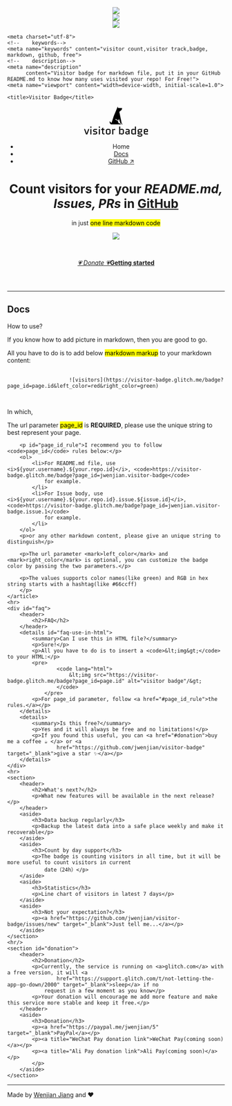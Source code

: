 
<div align="center"> <img src="https://github-readme-stats.vercel.app/api/top-langs/?username=446907996" /> </div>
<div align="center"> <img src="https://github-readme-streak-stats.herokuapp.com/?user=446907996" /> </div>
<div align="center"> <img src="https://github-readme-activity-graph.vercel.app/graph?username=446907996&theme=xcode" /> </div>
<!DOCTYPE html>
<html lang="en">

<head>
    <link rel="icon"
          href="data:image/svg+xml,<svg xmlns=%22http://www.w3.org/2000/svg%22 viewBox=%220 0 100 100%22><text y=%22.9em%22 font-size=%2290%22>👀</text></svg>">
    <!--    replace with cdn address-->
    <link rel="stylesheet" href="https://andybrewer.github.io/mvp/mvp.css">

    <meta charset="utf-8">
    <!--    keywords-->
    <meta name="keywords" content="visitor count,visitor track,badge, markdown, github, free">
    <!--    description-->
    <meta name="description"
          content="Visitor badge for markdown file, put it in your GitHub README.md to know how many uses visited your repo! For Free!">
    <meta name="viewport" content="width=device-width, initial-scale=1.0">

    <title>Visitor Badge</title>
</head>

<body>
<header>
    <nav>
        <a href="/">
            <svg xmlns="http://www.w3.org/2000/svg" height="70" data-v-423bf9ae="" viewBox="0 0 383.4224624176554 181"
                 class="iconAbove"><!----><!----><!---->
                <g data-v-423bf9ae="" id="43ed7639-6444-49ea-82e7-c83eaa18d814" fill="black"
                   transform="matrix(4.5836515890443295,0,0,4.5836515890443295,-1.2834212056395984,98.96630848574733)">
                    <path fill="var(--color-secondary)"
                          d="M1.61 7.88L0.28 7.88L2.87 14.88L4.51 14.88L7.10 7.88L5.77 7.88L3.70 13.59L3.67 13.59ZM9.86 7.88L8.50 7.88L8.50 14.88L9.86 14.88ZM8.43 6.16L9.93 6.16L9.93 4.66L8.43 4.66ZM17.36 11.66L15.74 10.72L13.45 10.72L13.45 9.10L17.22 9.10L17.22 7.88L13.72 7.88L12.10 8.82L12.10 11.00L13.72 11.94L16.00 11.94L16.00 13.66L12.10 13.66L12.10 14.88L15.74 14.88L17.36 13.94ZM20.96 7.88L19.60 7.88L19.60 14.88L20.96 14.88ZM19.53 6.16L21.03 6.16L21.03 4.66L19.53 4.66ZM22.64 9.10L23.93 9.10L23.93 13.94L25.55 14.88L26.96 14.88L26.96 13.66L25.28 13.66L25.28 9.10L26.96 9.10L26.96 7.88L25.28 7.88L25.28 5.92L23.93 6.71L23.93 7.88L22.64 7.88ZM34.87 14.01L34.87 8.75L33.25 7.81L30.55 7.81L28.92 8.75L28.92 14.01L30.55 14.95L33.25 14.95ZM30.28 9.03L33.52 9.03L33.52 13.73L30.28 13.73ZM41.02 9.10L41.02 7.88L39.47 7.88L38.47 8.46L38.14 7.88L37.11 7.88L37.11 14.88L38.47 14.88L38.47 9.10ZM48.55 7.81L47.56 8.39L47.56 4.66L46.20 4.66L46.20 14.95L46.56 14.95L47.56 14.38L48.55 14.95L50.67 14.95L52.29 14.01L52.29 8.75L50.67 7.81ZM47.56 9.03L50.93 9.03L50.93 13.73L47.56 13.73ZM55.61 12.01L58.42 12.01L58.42 13.73L55.61 13.73ZM55.87 14.95L57.43 14.95L58.42 14.38L59.42 14.95L59.78 14.95L59.78 8.82L58.16 7.88L54.95 7.88L54.95 9.10L58.42 9.10L58.42 10.79L55.87 10.79L54.25 11.73L54.25 14.01ZM63.64 7.81L62.02 8.75L62.02 14.01L63.64 14.95L65.76 14.95L66.75 14.38L67.09 14.95L68.11 14.95L68.11 4.66L66.75 4.66L66.75 8.39L65.76 7.81ZM66.75 13.73L63.38 13.73L63.38 9.03L66.75 9.03ZM71.71 14.88L75.08 14.88L75.08 16.56L71.43 16.56L71.43 15.16L70.07 15.95L70.07 16.81L71.69 17.75L74.82 17.75L76.44 16.81L76.44 14.60L74.82 13.66L71.71 13.66L71.71 12.47L74.40 12.47L76.02 11.54L76.02 9.60L75.17 9.10L76.44 8.36L76.44 7.88L71.97 7.88L70.35 8.82L70.35 11.69L71.34 12.26L70.35 12.84L70.35 14.10ZM71.71 9.07L74.66 9.07L74.66 11.28L71.71 11.28ZM83.93 13.66L79.76 13.66L79.76 11.86L83.93 11.86L83.93 8.75L82.31 7.81L80.02 7.81L78.40 8.75L78.40 13.94L80.02 14.88L83.93 14.88ZM79.76 9.03L82.57 9.03L82.57 10.64L79.76 10.64Z"/>
                </g><!---->
                <g data-v-423bf9ae="" id="2b2ae3d6-3651-41c8-95f7-e4100d2e5eec"
                   transform="matrix(1.0920221964518229,0,0,1.0920221964518229,140.41899121005312,-0.7291334260255979)"
                   stroke="none" fill="black">
                    <path fill="var(--color-secondary)"
                          d="M78.145 94.255L64.9 30.442c4.664-5.837 12.566-10.411 12.566-10.411L80.481 9.58l-22.658-.844L56.361.718 34.34 53.39 22.478 90.057c-2.164-1.028-6.174-3.531-10.188-9.166 0 0-1.592 9.185 2.641 14.404 1.694 2.091 5.03 3.705 5.03 3.705h54.79c0-5.626-14.593-6.731-14.593-6.731 0-.888-.061-2.269-.167-2.269h-.163s.033-1.654-.617-3.688c-.02-.062-.037-.264-.059-.324-.034-.104-.074-.284-.114-.393a17.97 17.97 0 0 0-1.403-2.976c-2.237-3.713-6.753-8.108-15.88-10.865l1.422-2.558s10.452 2.241 16.018 9.799l3.149-10.657L70.141 92h.031c.101 0 7.585 2.08 7.585 7h4.709s-.896-3.479-4.321-4.745z"/>
                </g><!----></svg>
        </a>
        <ul>
            <li>Home</li>
            <li><a href="#">Docs</a></li>
            <li><a href="https://github.com/jwenjian/visitor-badge" target="_blank">GitHub &nearr;</a></li>
        </ul>
    </nav>
    <h1>Count visitors for your <i>README.md, Issues, PRs</i> in <u>GitHub</u></h1>
    <p>in just
        <mark>one line markdown code</mark>
    </p>
    <p><img src="https://visitor-badge.glitch.me/badge?page_id=visitor-badge.glitch.me"></p>
    <br>
    <p><a href="#donation"><i>💗 Donate 💗</i></a><a href="#docs"><b>Getting started</b></a></p>
</header>
<main>
    <hr>
    <article id="docs">
        <h2>Docs</h2>
        <p>How to use?</p>
        <aside>
            <p>If you know how to add picture in markdown, then you are good to go.</p>
        </aside>
        <p>All you have to do is to add below
            <mark>markdown markup</mark>
            to your markdown content:
        </p>
        <pre>
                <code lang="markdown">
                    ![visitors](https://visitor-badge.glitch.me/badge?page_id=page.id&left_color=red&right_color=green)
                </code>
            </pre>
            <p>In which, </p>
        <p>The url parameter
            <mark>page_id</mark>
            is <b>REQUIRED</b>, please use the unique string to best represent your page.
        </p>
        
        <p id="page_id_rule">I recommend you to follow <code>page_id</code> rules below:</p>
        <ol>
            <li>For README.md file, use <i>${your.username}.${your.repo.id}</i>, <code>https://visitor-badge.glitch.me/badge?page_id=jwenjian.visitor-badge</code>
                for example.
            </li>
            <li>For Issue body, use <i>${your.username}.${your.repo.id}.issue.${issue.id}</i>, <code>https://visitor-badge.glitch.me/badge?page_id=jwenjian.visitor-badge.issue.1</code>
                for example.
            </li>
        </ol>
        <p>or any other markdown content, please give an unique string to distinguish</p>

        <p>The url parameter <mark>left_color</mark> and <mark>right_color</mark> is optional, you can customize the badge color by passing the two parameters.</p>

        <p>The values supports color names(like green) and RGB in hex string starts with a hashtag(like #66ccff)
        </p>
    </article>
    <hr>
    <div id="faq">
        <header>
            <h2>FAQ</h2>
        </header>
        <details id="faq-use-in-html">
            <summary>Can I use this in HTML file?</summary>
            <p>Sure!</p>
            <p>All you have to do is to insert a <code>&lt;img&gt;</code> to your HTML:</p>
            <pre>
                    <code lang="html">
                        &lt;img src="https://visitor-badge.glitch.me/badge?page_id=page.id" alt="visitor badge"/&gt;
                    </code>
                </pre>
            <p>For page_id parameter, follow <a href="#page_id_rule">the rules.</a></p>
        </details>
        <details>
            <summary>Is this free?</summary>
            <p>Yes and it will always be free and no limitations!</p>
            <p>If you found this useful, you can <a href="#donation">buy me a coffee ☕️ </a> or <a
                    href="https://github.com/jwenjian/visitor-badge" target="_blank">give a star ✨</a></p>
        </details>
    </div>
    <hr>
    <section>
        <header>
            <h2>What's next?</h2>
            <p>What new features will be available in the next release?</p>
        </header>
        <aside>
            <h3>Data backup regularly</h3>
            <p>Backup the latest data into a safe place weekly and make it recoverable</p>
        </aside>
        <aside>
            <h3>Count by day support</h3>
            <p>The badge is counting visitors in all time, but it will be more useful to count visitors in current
                date（24h）</p>
        </aside>
        <aside>
            <h3>Statistics</h3>
            <p>Line chart of visitors in latest 7 days</p>
        </aside>
        <aside>
            <h3>Not your expectation?</h3>
            <p><a href="https://github.com/jwenjian/visitor-badge/issues/new" target="_blank">Just tell me...</a></p>
        </aside>
    </section>
    <hr/>
    <section id="donation">
        <header>
            <h2>Donation</h2>
            <p>Currently, the service is running on <a>glitch.com</a> with a free version, it will <a
                    href="https://support.glitch.com/t/not-letting-the-app-go-down/2000" target="_blank">sleep</a> if no
                request in a few moment as you know</p>
            <p>Your donation will encourage me add more feature and make this service more stable and keep it free.</p>
        </header>
        <aside>
            <h3>Donation</h3>
            <p><a href="https://paypal.me/jwenjian/5" target="_blank">PayPal</a></p>
            <p><a title="WeChat Pay donation link">WeChat Pay(coming soon)</a></p>
            <p><a title="Ali Pay donation link">Ali Pay(coming soon)</a></p>
            </p>
        </aside>
    </section>
</main>
<footer>
    <hr>
    <p>
        Made by <a href="https://github.com/jwenjian" target="_blank">Wenjian Jiang</a> and ❤️
    </p>
</footer>
</body>

</html>

